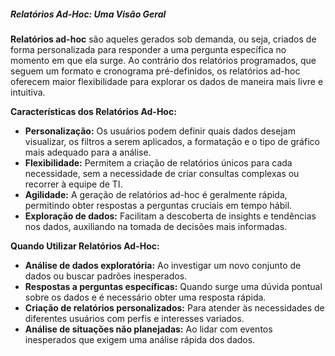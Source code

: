
##### Relatórios Ad-Hoc: Uma Visão Geral

**Relatórios ad-hoc** são aqueles gerados sob demanda, ou seja, criados de forma personalizada para responder a uma pergunta específica no momento em que ela surge. Ao contrário dos relatórios programados, que seguem um formato e cronograma pré-definidos, os relatórios ad-hoc oferecem maior flexibilidade para explorar os dados de maneira mais livre e intuitiva.

**Características dos Relatórios Ad-Hoc:**

- **Personalização:** Os usuários podem definir quais dados desejam visualizar, os filtros a serem aplicados, a formatação e o tipo de gráfico mais adequado para a análise.
- **Flexibilidade:** Permitem a criação de relatórios únicos para cada necessidade, sem a necessidade de criar consultas complexas ou recorrer à equipe de TI.
- **Agilidade:** A geração de relatórios ad-hoc é geralmente rápida, permitindo obter respostas a perguntas cruciais em tempo hábil.
- **Exploração de dados:** Facilitam a descoberta de insights e tendências nos dados, auxiliando na tomada de decisões mais informadas.

**Quando Utilizar Relatórios Ad-Hoc:**

- **Análise de dados exploratória:** Ao investigar um novo conjunto de dados ou buscar padrões inesperados.
- **Respostas a perguntas específicas:** Quando surge uma dúvida pontual sobre os dados e é necessário obter uma resposta rápida.
- **Criação de relatórios personalizados:** Para atender às necessidades de diferentes usuários com perfis e interesses variados.
- **Análise de situações não planejadas:** Ao lidar com eventos inesperados que exigem uma análise rápida dos dados.